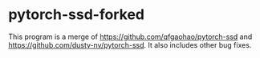 # pytorch-ssd-forked

This program is a merge of <https://github.com/qfgaohao/pytorch-ssd> and <https://github.com/dusty-nv/pytorch-ssd>.
It also includes other bug fixes.
